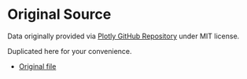 # Original Source

Data originally provided via [Plotly GitHub Repository](https://github.com/plotly/datasets) under MIT license.

Duplicated here for your convenience.

* [Original file](https://github.com/plotly/datasets/blob/master/beers.csv)